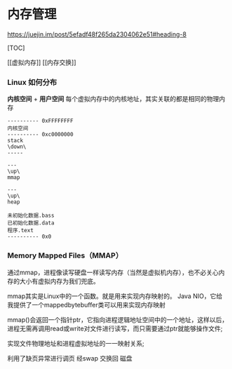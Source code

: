 # 内存管理
https://juejin.im/post/5efadf48f265da2304062e51#heading-8

[TOC]

[[虚拟内存]]
[[内存交换]]

### Linux 如何分布
**内核空间** + **用户空间**
每个虚拟内存中的内核地址，其实关联的都是相同的物理内存

``` 32 bit
---------- 0xFFFFFFFF
内核空间
---------- 0xc0000000
stack
\down\
-----

---
\up\
mmap

---
\up\
heap

未初始化数据.bass
已初始化数据.data
程序.text
---------- 0x0
```


### Memory Mapped Files（MMAP）
通过mmap，进程像读写硬盘一样读写内存（当然是虚拟机内存），也不必关心内存的大小有虚拟内存为我们兜底。

mmap其实是Linux中的一个函数。就是用来实现内存映射的。
Java NIO，它给我提供了一个mappedbytebuffer类可以用来实现内存映射

mmap()会返回一个指针ptr，它指向进程逻辑地址空间中的一个地址，这样以后，进程无需再调用read或write对文件进行读写，而只需要通过ptr就能够操作文件;

实现文件物理地址和进程虚拟地址的一一映射关系;

利用了缺页异常进行调页 经swap 交换回 磁盘
